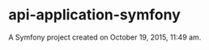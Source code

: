 api-application-symfony
=======================

A Symfony project created on October 19, 2015, 11:49 am.
